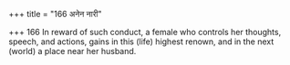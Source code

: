 +++
title = "166 अनेन नारी"

+++
166	In reward of such conduct, a female who controls her thoughts, speech, and actions, gains in this (life) highest renown, and in the next (world) a place near her husband.